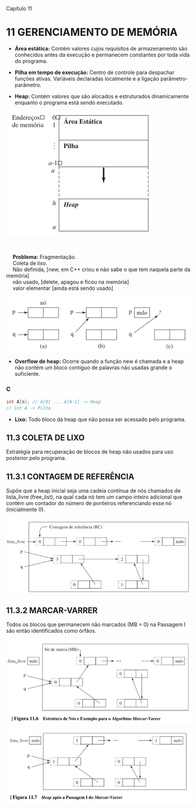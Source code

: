 Capítulo 11

# 11 GERENCIAMENTO DE MEMÓRIA

- **Área estática:** Contém valores cujos requisitos de armazenamento são conhecidos antes da execução e permanecem constantes por toda vida do programa.

- **Pilha em tempo de execução:** Centro de controle para despachar funções ativas. Variáveis declaradas localmente e a ligação parâmetro-parâmetro.

- **Heap:** Contém valores que são alocados e estruturados dinamicamente enquanto o programa está sendo executado.

![Estrutura da Memória em Tempo de Execução](img/estrutura-memoria-tempo-execucao.png)

<br>

&emsp; **Problema:** Fragmentação.<br>
&emsp; Coleta de lixo. <br>
&emsp; Não definida, [new, em C++ criou e não sabe o que tem naquela parte da memória]<br>
&emsp; não usado, [delete, apagou e ficou na memória]<br>
&emsp; valor elementar [ainda está sendo usado]<br>

![Imagem gerenciamento de memória heap - lixo](img/problema-gerenciamento-heap-lixo.png)
<br>

- **Overflow de heap:** Ocorre quando a função new é chamada e a heap não contém um bloco contíguo de palavras não usadas grande o suficiente.

### C
```c
int A[n]; // A[0] ... A[N-1] -> Heap
// int A -> Pilha
```

- **Lixo:** Todo bloco da heap que não possa ser acessado pelo programa.

## 11.3 COLETA DE LIXO 
Estratégia para recuperação de blocos de heap não usados para uso posterior pelo programa.

## 11.3.1 CONTAGEM DE REFERÊNCIA
Supõe que a heap inicial seja uma cadeia contínua de nós chamados de lista_livre (free_list), na qual cada nó tem um campo inteiro adicional que contém um contador do número de ponteiros referenciando esse nó (inicialmente 0).

![Imagem do contador de referência](img/contador-referencia.png)

## 11.3.2 MARCAR-VARRER
Todos os blocos que permanecem não marcados (MB = 0) na Passagem I são então identificados como órfãos.

![Imagem do marcar-varrer sem passagem](img/marcar-varrer.png)

![Imagem do marcar-varrer após a Passagem I](img/marcar-varrer-Passagem-I.png)


